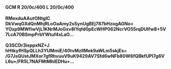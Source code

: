 #### GCM R 20/0c/400 L 20/0c/400
**RMexduAAutONtgIC**<br/>**DkVwqGXdQnMhjRLoOaAmy2sSynUgBEj787bHzogAGNo=**<br/>**YOxp9MWfiwVjL1KNrMJoGxv8IYqfd0pEcWHP062NcrVO55rqDUIfw8+5V7LcA70BSmpPrbYWtuf4xLaO...**<br/><br/>
**Q3SCDr3isppxNZ+J**<br/>**hHtkyfHSpQLLh3YUMmiE/40tvMzllMek9aWLm5skjEs=**<br/>**/G7JsQUstJMXor7gfRhvuuV9uK9429AV7Sfd6wNFb80W6fQBkfUPI7g6VL6u+/FR5L7NAFMtMhlEDHu+...**